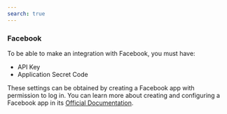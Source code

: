 ```yaml
---
search: true
---
```


### Facebook

To be able to make an integration with Facebook, you must have:

- API Key
- Application Secret Code

These settings can be obtained by creating a Facebook app with permission to log in. You can learn more about creating and configuring a Facebook app in its [Official Documentation](https://developers.facebook.com/docs/facebook-login/).
